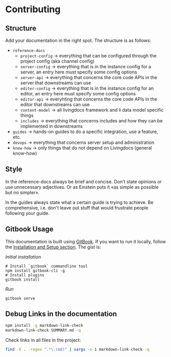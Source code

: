 # Contributing

## Structure

Add your documentation in the right spot. The structure is as follows:
- `reference-docs`
  - `project-config` -> everything that can be configured through the project config (aka channel config)
  - `server-config` -> everything that is in the instance config for a server, an entry here must specify some config options
  - `server-api` -> everything that concerns the core code APIs in the server that downstreams can use
  - `editer-config` -> everything that is in the instance config for an editor, an entry here must specify some config options
  - `editor-api` -> everyhting that concerns the core code APIs in the editor that downstreams can use
  - `content-model` -> all livingdocs framework and li data model specific things
  - `includes` -> everything that concerns includes and how they can be implemented in downstreams
- `guides` -> hands-on guides to do a specific integration, use a feature, etc.
- `devops` -> everything that concerns server setup and administration
- `know-how` -> only things that do not depend on Livingdocs (general know-how)

## Style

In the reference-docs always be brief and concise. Don't state opinions or use unnecessary adjectives. Or as Einstein puts it «as simple as possible but no simpler».

In the guides always state what a certain guide is trying to achieve. Be comprehensive, i.e. don't leave out stuff that would frustrate people following your guide.

## Gitbook Usage

This documentation is built using [GitBook](https://www.gitbook.com/). If you want to run it locally, follow the [Installation and Setup section](https://toolchain.gitbook.com/setup.html). The gist is:

*Initial installation*

```
# Install `gitbook` commandline tool
npm install gitbook-cli -g
# Install plugins
gitbook install
```


*Run*

```
gitbook serve
```


## Debug Links in the documentation

```bash
npm install -g markdown-link-check
markdown-link-check SUMMARY.md -q
```


Check links in all files in the project:
```bash
find -E . -regex ".*\.(md)" | xargs -n 1 markdown-link-check -q
```
